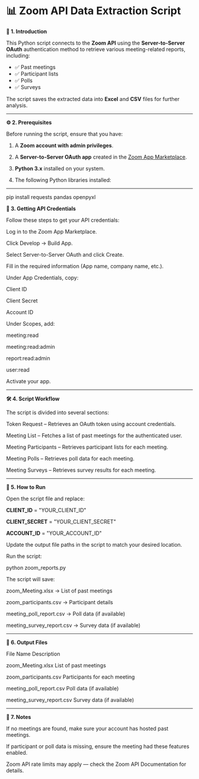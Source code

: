 # 📊 Zoom API Data Extraction Script

**📌 1. Introduction**</p>
This Python script connects to the **Zoom API** using the **Server-to-Server OAuth** authentication method to retrieve various meeting-related reports, including:

- ✅ Past meetings  
- ✅ Participant lists  
- ✅ Polls  
- ✅ Surveys  

The script saves the extracted data into **Excel** and **CSV** files for further analysis.</p>

---

**⚙️ 2. Prerequisites**</p>
Before running the script, ensure that you have:

1. A **Zoom account with admin privileges**.</p>
2. A **Server-to-Server OAuth app** created in the [Zoom App Marketplace](https://marketplace.zoom.us/).</p>
3. **Python 3.x** installed on your system.</p>
4. The following Python libraries installed:</p>

---
pip install requests pandas openpyxl</p>
**🔑 3. Getting API Credentials**</p>
Follow these steps to get your API credentials:</p>
Log in to the Zoom App Marketplace.</p>
Click Develop → Build App.</p>
Select Server-to-Server OAuth and click Create.</p>
Fill in the required information (App name, company name, etc.).</p>
Under App Credentials, copy:</p>
Client ID</p>
Client Secret</p>
Account ID</p>
Under Scopes, add:</p>
meeting:read</p>
meeting:read:admin</p>
report:read:admin</p>
user:read</p>
Activate your app.</p>

---
**🛠 4. Script Workflow**</p>

The script is divided into several sections:</p>
Token Request – Retrieves an OAuth token using account credentials.</p>
Meeting List – Fetches a list of past meetings for the authenticated user.</p>
Meeting Participants – Retrieves participant lists for each meeting.</p>
Meeting Polls – Retrieves poll data for each meeting.</p>
Meeting Surveys – Retrieves survey results for each meeting.</p>

---
**🚀 5. How to Run**</p>

Open the script file and replace:</p>
**CLIENT_ID** = "YOUR_CLIENT_ID"</p>
**CLIENT_SECRET** = "YOUR_CLIENT_SECRET"</p>
**ACCOUNT_ID** = "YOUR_ACCOUNT_ID"</p>
Update the output file paths in the script to match your desired location.</p>
Run the script:</p>
python zoom_reports.py</p>
The script will save:</p>
zoom_Meeting.xlsx → List of past meetings</p>
zoom_participants.csv → Participant details</p>
meeting_poll_report.csv → Poll data (if available)</p>
meeting_survey_report.csv → Survey data (if available)</p>

---
**📂 6. Output Files**</p>
File Name	Description</p>
zoom_Meeting.xlsx	List of past meetings</p>
zoom_participants.csv	Participants for each meeting</p>
meeting_poll_report.csv	Poll data (if available)</p>
meeting_survey_report.csv	Survey data (if available)</p>

---
**📝 7. Notes**</p>
If no meetings are found, make sure your account has hosted past meetings.</p>
If participant or poll data is missing, ensure the meeting had these features enabled.</p>
Zoom API rate limits may apply — check the Zoom API Documentation for details.</p>
